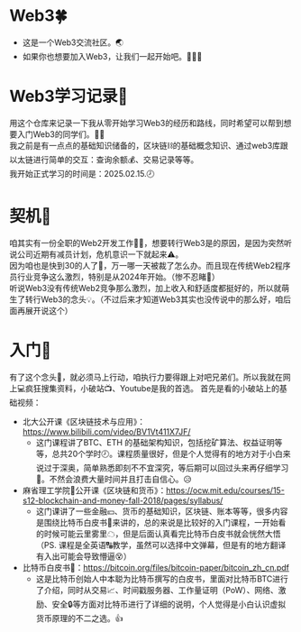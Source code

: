 # Web3🍀
- 这是一个Web3交流社区。🌏
- 如果你也想要加入Web3，让我们一起开始吧。🚗💨💨

# Web3学习记录💾
用这个仓库来记录一下我从零开始学习Web3的经历和路线，同时希望可以帮到想要入门Web3的同学们。👨‍🎓  
我之前是有一点点的基础知识储备的，区块链⛓的基础概念知识、通过web3库跟以太链进行简单的交互：查询余额💰、交易记录等等。  
我开始正式学习的时间是：2025.02.15.🕗  

# 契机🏀
咱其实有一份全职的Web2开发工作👨‍💻，想要转行Web3是的原因，是因为突然听说公司近期有减员计划，危机意识一下就起来⚠。  
因为咱也是快到30的人了👴，万一哪一天被裁了怎么办。而且现在传统Web2程序员行业竞争这么激烈，特别是从2024年开始。（惨不忍睹🙈）  
听说Web3没有传统Web2竞争那么激烈，加上收入和舒适度都挺好的，所以就萌生了转行Web3的念头💡。（不过后来才知道Web3其实也没传说中的那么好，咱后面再展开说这个）

# 入门🚪
有了这个念头💭，就必须马上行动，咱执行力要得跟上对吧兄弟们。所以我就在网上💻疯狂搜集资料，小破站📺、Youtube是我的首选。
首先是看的小破站上的基础视频：  
- 北大公开课《区块链技术与应用》：https://www.bilibili.com/video/BV1Vt411X7JF/
  - 这门课程讲了BTC、ETH 的基础架构知识，包括挖矿算法、权益证明等等，总共20个学时🕗。课程质量很好，但是个人觉得有的地方对于小白来说过于深奥，简单熟悉即刻不不宜深究，等后期可以回过头来再仔细学习📝。不然会浪费大量时间并且打击自信心。😥
- 麻省理工学院🏫公开课《区块链和货币》：https://ocw.mit.edu/courses/15-s12-blockchain-and-money-fall-2018/pages/syllabus/
  - 这门课讲了一些金融💴、货币的基础知识，区块链、账本等等，很多内容是围绕比特币白皮书📖来讲的，总的来说是比较好的入门课程，一开始看的时候可能云里雾里☁，但是后面认真看完比特币白皮书就会恍然大悟（PS. 课程是全英语🔠教学，虽然可以选择中文弹幕，但是有的地方翻译有入出可能会导致懵逼😵）
- 比特币白皮书📕：https://bitcoin.org/files/bitcoin-paper/bitcoin_zh_cn.pdf
  - 这是比特币创始人中本聪为比特币撰写的白皮书，里面对比特币BTC进行了介绍，同时从交易📈、时间戳服务器、工作量证明（PoW）、网络、激励、安全🔒等方面对比特币进行了详细的说明，个人觉得是小白认识虚拟货币原理的不二之选。👍
